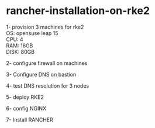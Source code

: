 # rancher-installation-on-rke2

1- provision 3 machines for rke2              
OS: opensuse leap 15            
CPU: 4                     
RAM: 16GB                            
DISK: 80GB                      

2- configure firewall on machines 

3- Configure DNS on bastion

4- test DNS resolution for 3 nodes

5- deploy RKE2

6- config NGINX 

7- Install RANCHER 

